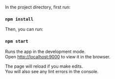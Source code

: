 In the project directory, first run:

### `npm install`

Then, you can run:

### `npm start`

Runs the app in the development mode.\
Open [http://localhost:9000](http://localhost:9000) to view it in the browser.

The page will reload if you make edits.\
You will also see any lint errors in the console.
